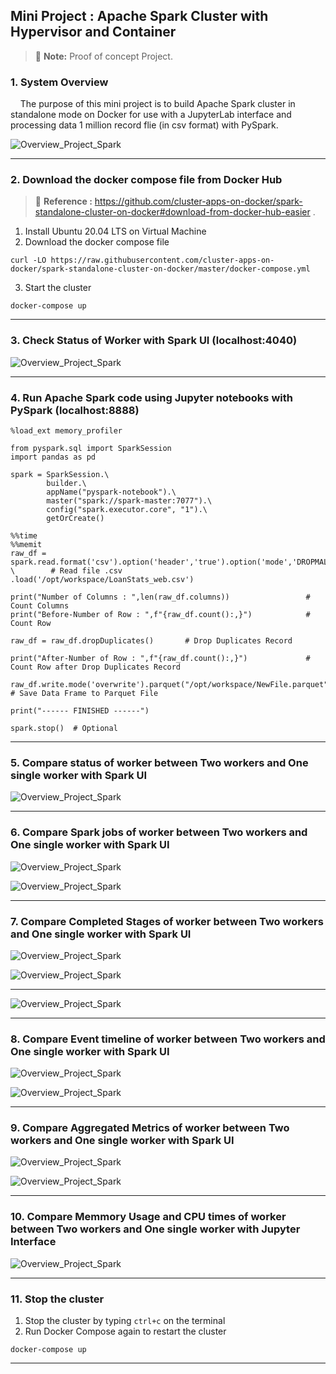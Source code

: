 ## Mini Project : Apache Spark Cluster with Hypervisor and Container

> :memo: **Note:** Proof of concept Project.

### 1. System Overview

&nbsp;&nbsp;&nbsp;&nbsp;The purpose of this mini project is to build Apache Spark cluster in standalone mode on Docker for use with a JupyterLab interface and processing data 1 million record flie (in csv format) with PySpark.

![Overview_Project_Spark](/assets/images/Spark-01.png)

---------------

### 2. Download the docker compose file from Docker Hub

> :memo: **Reference :** https://github.com/cluster-apps-on-docker/spark-standalone-cluster-on-docker#download-from-docker-hub-easier .

1. Install Ubuntu 20.04 LTS on Virtual Machine
2. Download the docker compose file

```
curl -LO https://raw.githubusercontent.com/cluster-apps-on-docker/spark-standalone-cluster-on-docker/master/docker-compose.yml
```
3. Start the cluster
```
docker-compose up
```
---------------

### 3. Check Status of Worker with Spark UI (localhost:4040)

![Overview_Project_Spark](/assets/images/Spark-02.png)

---------------

### 4. Run Apache Spark code using Jupyter notebooks with PySpark (localhost:8888)

```
%load_ext memory_profiler
```
```
from pyspark.sql import SparkSession
import pandas as pd

spark = SparkSession.\
        builder.\
        appName("pyspark-notebook").\
        master("spark://spark-master:7077").\
        config("spark.executor.core", "1").\
        getOrCreate()
```
```
%%time
%%memit
raw_df = spark.read.format('csv').option('header','true').option('mode','DROPMALFORMED') \        # Read file .csv
.load('/opt/workspace/LoanStats_web.csv')

print("Number of Columns : ",len(raw_df.columns))                 # Count Columns
print("Before-Number of Row : ",f"{raw_df.count():,}")            # Count Row

raw_df = raw_df.dropDuplicates()       # Drop Duplicates Record

print("After-Number of Row : ",f"{raw_df.count():,}")             # Count Row after Drop Duplicates Record

raw_df.write.mode('overwrite').parquet("/opt/workspace/NewFile.parquet") # Save Data Frame to Parquet File

print("------ FINISHED ------")
```
```
spark.stop()  # Optional
```
---------------
### 5. Compare status of worker between Two workers and One single worker with Spark UI

![Overview_Project_Spark](/assets/images/Spark-03.png)

---------------

### 6. Compare Spark jobs of worker between Two workers and One single worker with Spark UI

![Overview_Project_Spark](/assets/images/Spark-04.png)

![Overview_Project_Spark](/assets/images/Spark-05.png)

---------------
### 7. Compare Completed Stages of worker between Two workers and One single worker with Spark UI

![Overview_Project_Spark](/assets/images/Spark-06.png)

![Overview_Project_Spark](/assets/images/Spark-07.png)

---------------

![Overview_Project_Spark](/assets/images/Spark-08.png)

---------------

### 8. Compare Event timeline of worker between Two workers and One single worker with Spark UI

![Overview_Project_Spark](/assets/images/Spark-09.png)

![Overview_Project_Spark](/assets/images/Spark-10.png)

---------------

### 9. Compare Aggregated Metrics of worker between Two workers and One single worker with Spark UI

![Overview_Project_Spark](/assets/images/Spark-11.png)

![Overview_Project_Spark](/assets/images/Spark-12.png)

---------------
### 10. Compare Memmory Usage and CPU times of worker between Two workers and One single worker with Jupyter Interface

![Overview_Project_Spark](/assets/images/Spark-13.png)

---------------
### 11. Stop the cluster
1. Stop the cluster by typing ```ctrl+c``` on the terminal
2. Run Docker Compose again to restart the cluster
```
docker-compose up
```
---------------
